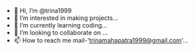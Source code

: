 - 👋 Hi, I’m @trina1999
- 👀 I’m interested in making projects...
- 🌱 I’m currently learning coding...
- 💞️ I’m looking to collaborate on ...
- 📫 How to reach me mail-'trinamahapatra1999@gmail.com'...

<!---
trina1999/trina1999 is a ✨ special ✨ repository because its `README.md` (this file) appears on your GitHub profile.
You can click the Preview link to take a look at your changes.
--->

